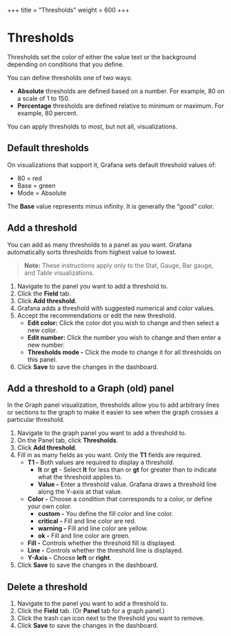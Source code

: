 +++
title = "Thresholds"
weight = 600
+++

# Thresholds

Thresholds set the color of either the value text or the background depending on conditions that you define.

You can define thresholds one of two ways:
- **Absolute** thresholds are defined based on a number. For example, 80 on a scale of 1 to 150.
- **Percentage** thresholds are defined relative to minimum or maximum. For example, 80 percent.

You can apply thresholds to most, but not all, visualizations.

## Default thresholds

On visualizations that support it, Grafana sets default threshold values of:
- 80 = red
- Base = green
- Mode = Absolute

The **Base** value represents minus infinity. It is generally the “good” color.

## Add a threshold

You can add as many thresholds to a panel as you want. Grafana automatically sorts thresholds from highest value to lowest.

> **Note:** These instructions apply only to the Stat, Gauge, Bar gauge, and Table visualizations.

1. Navigate to the panel you want to add a threshold to.
1. Click the **Field** tab.
1. Click **Add threshold**.
1. Grafana adds a threshold with suggested numerical and color values.
1. Accept the recommendations or edit the new threshold.
   - **Edit color:** Click the color dot you wish to change and then select a new color.
   - **Edit number:** Click the number you wish to change and then enter a new number.
   - **Thresholds mode -** Click the mode to change it for all thresholds on this panel.
1. Click **Save** to save the changes in the dashboard.

## Add a threshold to a Graph (old) panel

In the Graph panel visualization, thresholds allow you to add arbitrary lines or sections to the graph to make it easier to see when the graph crosses a particular threshold.

1. Navigate to the graph panel you want to add a threshold to.
1. On the Panel tab, click **Thresholds**.
1. Click **Add threshold**.
1. Fill in as many fields as you want. Only the **T1** fields are required.
   - **T1 -** Both values are required to display a threshold.
     - **lt** or **gt** - Select **lt** for less than or **gt** for greater than to indicate what the threshold applies to.
     - **Value -** Enter a threshold value. Grafana draws a threshold line along the Y-axis at that value.
   - **Color -** Choose a condition that corresponds to a color, or define your own color.
     - **custom -** You define the fill color and line color.
     - **critical -** Fill and line color are red.
     - **warning -** Fill and line color are yellow.
     - **ok -** Fill and line color are green.
   - **Fill -** Controls whether the threshold fill is displayed.
   - **Line -** Controls whether the threshold line is displayed.
   - **Y-Axis -** Choose **left** or **right**.
1. Click **Save** to save the changes in the dashboard.

## Delete a threshold

1. Navigate to the panel you want to add a threshold to.
1. Click the **Field** tab. (Or **Panel** tab for a graph panel.)
1. Click the trash can icon next to the threshold you want to remove.
1. Click **Save** to save the changes in the dashboard.
